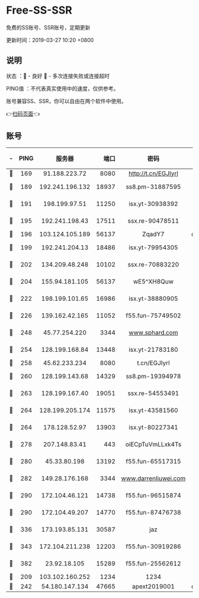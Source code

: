 # Free-SS-SSR

免费的SS账号、SSR账号，定期更新

更新时间：2019-03-27 10:20 +0800

## 说明

状态     ：🙂 - 良好 🙁 - 多次连接失败或连接超时

PING值   ：不代表真实使用中的速度，仅供参考。

账号兼容SS、SSR，你可以自由在两个软件中使用。

👉[扫码页面](https://liesauer.github.io/Free-SS-SSR/)👈

## 账号

|-|PING|服务器|端口|密码|加密方式|区域|
|:----:|:----:|:-----:|-----:|:----:|:----:|:----:|
|🙂|169|91.188.223.72|8080|http://t.cn/EGJIyrl|rc4-md5|RU|
|🙂|189|192.241.196.132|18937|ss8.pm-31887595|aes-256-cfb|US|
|🙂|191|198.199.97.51|11250|isx.yt-30938392|aes-256-cfb|US|
|🙂|195|192.241.198.43|17511|ssx.re-90478511|aes-256-cfb|US|
|🙂|196|103.124.105.189|56137|ZqadY7|chacha20|US|
|🙂|199|192.241.204.13|18486|isx.yt-79954305|aes-256-cfb|US|
|🙂|202|134.209.48.248|10102|ssx.re-70883220|aes-256-cfb|US|
|🙂|204|155.94.181.105|56137|wE5^XH8Quw|aes-256-cfb|US|
|🙂|222|198.199.101.65|16986|isx.yt-38880905|aes-256-cfb|US|
|🙂|226|139.162.42.165|11052|f55.fun-75749502|aes-256-cfb|SG|
|🙂|248|45.77.254.220|3344|www.sphard.com|aes-256-cfb|SG|
|🙂|254|128.199.168.84|13448|isx.yt-21783180|aes-256-cfb|SG|
|🙂|258|45.62.233.234|8080|t.cn/EGJIyrl|rc4-md5|CA|
|🙂|260|128.199.143.68|14329|ss8.pm-19394978|aes-256-cfb|SG|
|🙂|263|128.199.167.40|19051|ssx.re-54553491|aes-256-cfb|SG|
|🙂|264|128.199.205.174|11575|isx.yt-43581560|aes-256-cfb|SG|
|🙂|264|178.128.52.97|13903|isx.yt-80227341|aes-256-cfb|SG|
|🙂|278|207.148.83.41|443|oiECpTuVmLLxk4Ts|aes-256-cfb|AU|
|🙂|280|45.33.80.198|13192|f55.fun-65517315|aes-256-cfb|US|
|🙂|282|149.28.176.168|3344|www.darrenliuwei.com|aes-256-cfb|AU|
|🙂|290|172.104.46.121|14738|f55.fun-96515874|aes-256-cfb|SG|
|🙂|290|172.104.49.207|14770|f55.fun-87476738|aes-256-cfb|SG|
|🙂|336|173.193.85.131|30587|jaz|aes-256-cfb|US|
|🙂|343|172.104.211.238|12203|f55.fun-30919286|aes-256-cfb|US|
|🙂|382|23.92.18.105|15289|f55.fun-25562612|aes-256-cfb|US|
|🙂|209|103.102.160.252|1234|1234|rc4-md5|JP|
|🙂|242|54.180.147.134|47665|apext2019001|chacha20|KR|
